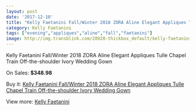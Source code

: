 ```yaml
---
layout: post
date: '2017-12-10'
title: "Kelly Faetanini Fall/Winter 2018 ZORA Aline Elegant Appliques Tulle Chapel Train Off-the-shoulder Ivory Wedding Gown"
category: Kelly Faetanini
tags: ["evening","appliques","aline","fall","faetanini"]
image: http://img.transblink.com/28928-thickbox_default/kelly-faetanini-fall-winter-2018-zora-aline-elegant-appliques-tulle-chapel-train-off-the-shoulder-ivory-wedding-gown.jpg
---
```

Kelly Faetanini Fall/Winter 2018 ZORA Aline Elegant Appliques Tulle Chapel Train Off-the-shoulder Ivory Wedding Gown

On Sales: **$348.98**
<a href="https://www.transblink.com/en/kelly-faetanini/9439-kelly-faetanini-fall-winter-2018-zora-aline-elegant-appliques-tulle-chapel-train-off-the-shoulder-ivory-wedding-gown.html"><amp-img layout="responsive" width="600" height="600" src="//img.transblink.com/28928-thickbox_default/kelly-faetanini-fall-winter-2018-zora-aline-elegant-appliques-tulle-chapel-train-off-the-shoulder-ivory-wedding-gown.jpg" alt="Kelly Faetanini Fall/Winter 2018 ZORA Aline Elegant Appliques Tulle Chapel Train Off-the-shoulder Ivory Wedding Gown 0" /></a>
<a href="https://www.transblink.com/en/kelly-faetanini/9439-kelly-faetanini-fall-winter-2018-zora-aline-elegant-appliques-tulle-chapel-train-off-the-shoulder-ivory-wedding-gown.html"><amp-img layout="responsive" width="600" height="600" src="//img.transblink.com/28930-thickbox_default/kelly-faetanini-fall-winter-2018-zora-aline-elegant-appliques-tulle-chapel-train-off-the-shoulder-ivory-wedding-gown.jpg" alt="Kelly Faetanini Fall/Winter 2018 ZORA Aline Elegant Appliques Tulle Chapel Train Off-the-shoulder Ivory Wedding Gown 1" /></a>
<a href="https://www.transblink.com/en/kelly-faetanini/9439-kelly-faetanini-fall-winter-2018-zora-aline-elegant-appliques-tulle-chapel-train-off-the-shoulder-ivory-wedding-gown.html"><amp-img layout="responsive" width="600" height="600" src="//img.transblink.com/28929-thickbox_default/kelly-faetanini-fall-winter-2018-zora-aline-elegant-appliques-tulle-chapel-train-off-the-shoulder-ivory-wedding-gown.jpg" alt="Kelly Faetanini Fall/Winter 2018 ZORA Aline Elegant Appliques Tulle Chapel Train Off-the-shoulder Ivory Wedding Gown 2" /></a>

Buy it: [Kelly Faetanini Fall/Winter 2018 ZORA Aline Elegant Appliques Tulle Chapel Train Off-the-shoulder Ivory Wedding Gown](https://www.transblink.com/en/kelly-faetanini/9439-kelly-faetanini-fall-winter-2018-zora-aline-elegant-appliques-tulle-chapel-train-off-the-shoulder-ivory-wedding-gown.html "Kelly Faetanini Fall/Winter 2018 ZORA Aline Elegant Appliques Tulle Chapel Train Off-the-shoulder Ivory Wedding Gown")

View more: [Kelly Faetanini](https://www.transblink.com/en/85-kelly-faetanini "Kelly Faetanini")